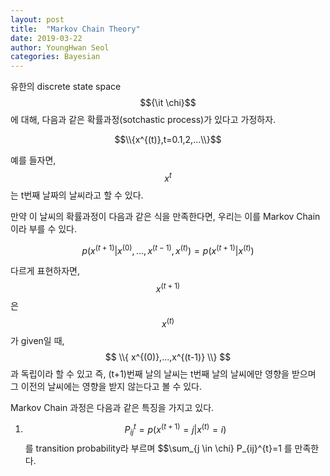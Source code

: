 ```yaml
---
layout: post
title:  "Markov Chain Theory"
date: 2019-03-22 
author: YoungHwan Seol
categories: Bayesian
---
```


유한의 discrete state space $${\it \chi}$$ 에 대해, 다음과 같은 확률과정(sotchastic process)가 있다고 가정하자.

$$\\{x^{(t)},t=0.1,2,...\\}$$

예를 들자면, $$x^{t}$$는 t번째 날짜의 날씨라고 할 수 있다.

만약 이 날씨의 확률과정이 다음과 같은 식을 만족한다면, 우리는 이를 Markov Chain이라 부를 수 있다.

$$ p(x^{(t+1)} | x^{(0)},...,x^{(t-1)},x^{(t)} )=p(x^{(t+1)}|x^{(t)}) $$

다르게 표현하자면,  $$x^{(t+1)}$$ 은 $$x^{(t)}$$가 given일 때, $$ \\{ x^{(0)},...,x^{(t-1)} \\} $$ 과 독립이라 할 수 있고 즉, (t+1)번째 날의 날씨는 t번째 날의 날씨에만 영향을 받으며 그 이전의 날씨에는 영향을 받지 않는다고 볼 수 있다.

Markov Chain 과정은 다음과 같은 특징을 가지고 있다.

1. $$ P_{ij}^{t} = p(x^{(t+1)}=j|x^{(t)}=i) $$ 를 transition probability라 부르며 $$\sum_{j \in \chi} P_{ij}^{t}=1 를 만족한다. 





